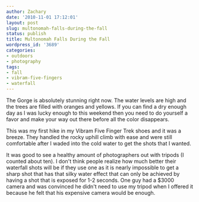 ```yaml
---
author: Zachary
date: '2010-11-01 17:12:01'
layout: post
slug: multonomah-falls-during-the-fall
status: publish
title: Multonomah Falls During the Fall
wordpress_id: '3689'
categories:
- outdoors
- photography
tags:
- fall
- vibram-five-fingers
- waterfall
---
```

<div class="image" id="5137530192"></div>

The Gorge is absolutely stunning right now. The water levels are high and the
trees are filled with oranges and yellows. If you can find a dry enough day as
I was lucky enough to this weekend then you need to do yourself a favor and
make your way out there before all the color disappears.

<div class="image" id="5137536926"></div>

This was my first hike in my Vibram Five Finger Trek shoes and it was a
breeze. They handled the rocky uphill climb with ease and were still
comfortable after I waded into the cold water to get the shots that I wanted.

It was good to see a healthy amount of photographers out with tripods (I
counted about ten). I don't think people realize how much better their
waterfall shots will be if they use one as it is nearly impossible to get a
sharp shot that has that silky water effect that can only be achieved by
having a shot that is exposed for 1-2 seconds. One guy had a $3000 camera and
was convinced he didn't need to use my tripod when I offered it because he
felt that his expensive camera would be enough.

